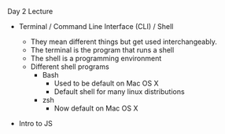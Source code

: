 Day 2 Lecture

- Terminal / Command Line Interface (CLI) / Shell
    - They mean different things but get used interchangeably.
    - The terminal is the program that runs a shell
    - The shell is a programming environment
    - Different shell programs
        - Bash
            - Used to be default on Mac OS X 
            - Default shell for many linux distributions
        - zsh
            - Now default on Mac OS X


- Intro to JS

